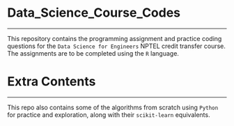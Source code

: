 # Data_Science_Course_Codes
------
This repository contains the programming assignment and practice coding questions for the `Data Science for Engineers` NPTEL credit transfer course.
The assignments are to be completed using the `R` language.

# Extra Contents
----
This repo also contains some of the algorithms from scratch using `Python` for practice and exploration, along with their `scikit-learn` equivalents.
